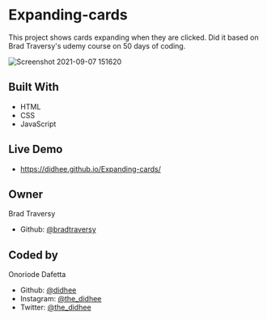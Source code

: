 # Expanding-cards
This project shows cards expanding when they are clicked. Did it based on Brad Traversy's udemy course on 50 days of coding.

![Screenshot 2021-09-07 151620](https://user-images.githubusercontent.com/70528077/132360484-c2721bf9-d1b8-47b4-8ba1-e0048fde1c73.png)

## Built With
- HTML
- CSS
- JavaScript

## Live Demo
- https://didhee.github.io/Expanding-cards/

## Owner 
Brad Traversy 
- Github: [@bradtraversy](https://github.com/bradtraversy)

## Coded by
Onoriode Dafetta 
- Github: [@didhee](https://github.com/didhee)
- Instagram: [@the_didhee](https://www.instagram.com/the_didhee)
- Twitter: [@the_didhee](https://twitter.com/the_didhee)
